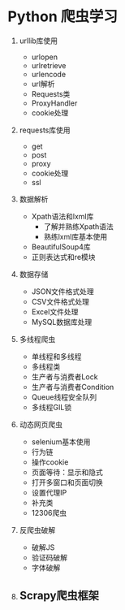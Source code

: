 # Python 爬虫学习
1. urllib库使用
    - urlopen
    - urlretrieve
    - urlencode
    - url解析
    - Requests类
    - ProxyHandler
    - cookie处理
    
2. requests库使用
    - get
    - post
    - proxy
    - cookie处理
    - ssl
    
3. 数据解析
    - Xpath语法和lxml库
        - 了解并熟练Xpath语法
        - 熟练lxml库基本使用
    - BeautifulSoup4库
    - 正则表达式和re模块
    
4. 数据存储
    - JSON文件格式处理
    - CSV文件格式处理
    - Excel文件处理
    - MySQL数据库处理
    
5. 多线程爬虫
    - 单线程和多线程
    - 多线程类
    - 生产者与消费者Lock
    - 生产者与消费者Condition
    - Queue线程安全队列
    - 多线程GIL锁
    
6. 动态网页爬虫
    - selenium基本使用
    - 行为链
    - 操作cookie
    - 页面等待：显示和隐式
    - 打开多窗口和页面切换
    - 设置代理IP
    - 补充类
    - 12306爬虫

7. 反爬虫破解
    - 破解JS
    - 验证码破解
    - 字体破解
    
8. Scrapy爬虫框架
    -   